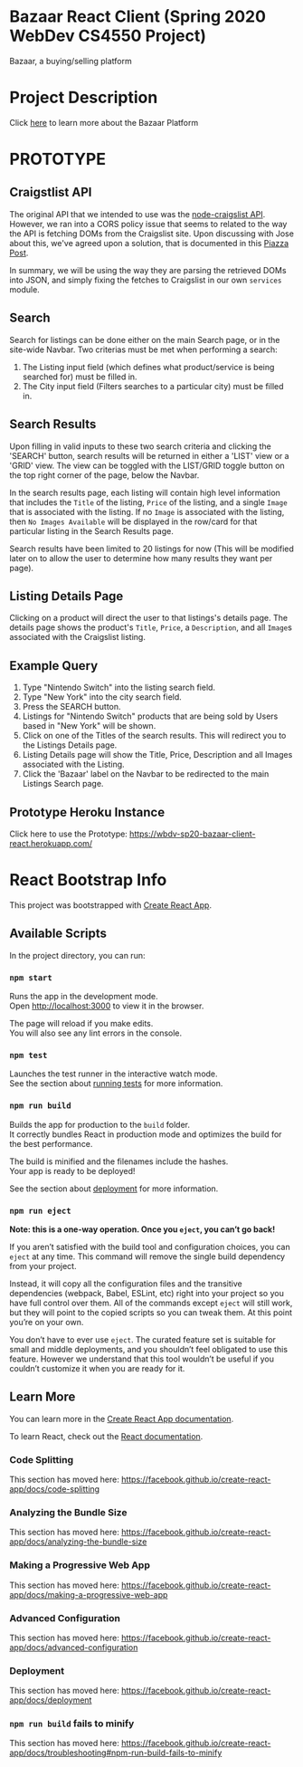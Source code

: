 # Bazaar React Client (Spring 2020 WebDev CS4550 Project)
Bazaar, a buying/selling platform

# Project Description

Click [here](https://docs.google.com/document/d/15P-kD-6Xecy23185pkeDW9y2AOa3eSNOLCfQKAuWYYo/edit?usp=sharing) to learn more about the Bazaar Platform

# PROTOTYPE

## Craigstlist API

The original API that we intended to use was the [node-craigslist API](https://github.com/Rob--W/cors-anywhere). However, we ran into a CORS policy issue that seems to related to the way the API is fetching DOMs from the Craigslist site. Upon discussing with Jose about this, we've agreed upon a solution, that is documented in this [Piazza Post](https://piazza.com/class/k4ynwwy8imo2hw?cid=908).

In summary, we will be using the way they are parsing the retrieved DOMs into JSON, and simply fixing the fetches to Craigslist in our own `services` module.

## Search

Search for listings can be done either on the main Search page, or in the site-wide Navbar. Two criterias must be met when performing a search:
1. The Listing input field (which defines what product/service is being searched for) must be filled in.
2. The City input field (Filters searches to a particular city) must be filled in.

## Search Results

Upon filling in valid inputs to these two search criteria and clicking the 'SEARCH' button, search results will be returned in either a 'LIST' view or a 'GRID' view. The view can be toggled with the LIST/GRID toggle button on the top right corner of the page, below the Navbar.

In the search results page, each listing will contain high level information that includes the `Title` of the listing, `Price` of the listing, and a single `Image` that is associated with the listing. If no `Image` is associated with the listing, then `No Images Available` will be displayed in the row/card for that particular listing in the Search Results page.

Search results have been limited to 20 listings for now (This will be modified later on to allow the user to determine how many results they want per page).

## Listing Details Page

Clicking on a product will direct the user to that listings's details page. The details page shows the product's `Title`, `Price`, a `Description`, and all `Image`s associated with the Craigslist listing.

## Example Query
1. Type "Nintendo Switch" into the listing search field.
2. Type "New York" into the city search field.
3. Press the SEARCH button.
4. Listings for "Nintendo Switch" products that are being sold by Users based in "New York" will be shown.
5. Click on one of the Titles of the search results. This will redirect you to the Listings Details page.
6. Listing Details page will show the Title, Price, Description and all Images associated with the Listing.
7. Click the 'Bazaar' label on the Navbar to be redirected to the main Listings Search page.

## Prototype Heroku Instance
Click here to use the Prototype: https://wbdv-sp20-bazaar-client-react.herokuapp.com/


# React Bootstrap Info
This project was bootstrapped with [Create React App](https://github.com/facebook/create-react-app).

## Available Scripts

In the project directory, you can run:

### `npm start`

Runs the app in the development mode.<br />
Open [http://localhost:3000](http://localhost:3000) to view it in the browser.

The page will reload if you make edits.<br />
You will also see any lint errors in the console.

### `npm test`

Launches the test runner in the interactive watch mode.<br />
See the section about [running tests](https://facebook.github.io/create-react-app/docs/running-tests) for more information.

### `npm run build`

Builds the app for production to the `build` folder.<br />
It correctly bundles React in production mode and optimizes the build for the best performance.

The build is minified and the filenames include the hashes.<br />
Your app is ready to be deployed!

See the section about [deployment](https://facebook.github.io/create-react-app/docs/deployment) for more information.

### `npm run eject`

**Note: this is a one-way operation. Once you `eject`, you can’t go back!**

If you aren’t satisfied with the build tool and configuration choices, you can `eject` at any time. This command will remove the single build dependency from your project.

Instead, it will copy all the configuration files and the transitive dependencies (webpack, Babel, ESLint, etc) right into your project so you have full control over them. All of the commands except `eject` will still work, but they will point to the copied scripts so you can tweak them. At this point you’re on your own.

You don’t have to ever use `eject`. The curated feature set is suitable for small and middle deployments, and you shouldn’t feel obligated to use this feature. However we understand that this tool wouldn’t be useful if you couldn’t customize it when you are ready for it.

## Learn More

You can learn more in the [Create React App documentation](https://facebook.github.io/create-react-app/docs/getting-started).

To learn React, check out the [React documentation](https://reactjs.org/).

### Code Splitting

This section has moved here: https://facebook.github.io/create-react-app/docs/code-splitting

### Analyzing the Bundle Size

This section has moved here: https://facebook.github.io/create-react-app/docs/analyzing-the-bundle-size

### Making a Progressive Web App

This section has moved here: https://facebook.github.io/create-react-app/docs/making-a-progressive-web-app

### Advanced Configuration

This section has moved here: https://facebook.github.io/create-react-app/docs/advanced-configuration

### Deployment

This section has moved here: https://facebook.github.io/create-react-app/docs/deployment

### `npm run build` fails to minify

This section has moved here: https://facebook.github.io/create-react-app/docs/troubleshooting#npm-run-build-fails-to-minify
